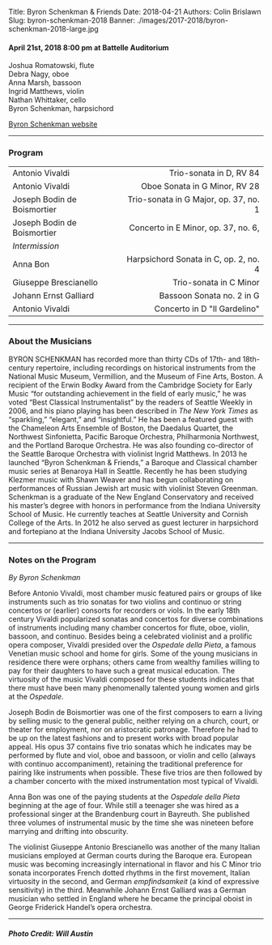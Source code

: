 Title: Byron Schenkman & Friends
Date: 2018-04-21
Authors: Colin Brislawn
Slug: byron-schenkman-2018
Banner: ./images/2017-2018/byron-schenkman-2018-large.jpg

#### April 21st, 2018 8:00 pm at Battelle Auditorium

Joshua Romatowski, flute <br>
Debra Nagy, oboe <br>
Anna Marsh, bassoon <br>
Ingrid Matthews, violin <br>
Nathan Whittaker, cello <br>
Byron Schenkman, harpsichord

[Byron Schenkman website](http://byronschenkman.com/series/)

---

### Program

|                              |                                       |
|------------------------------|--------------------------------------:|
| Antonio Vivaldi              | Trio-sonata in D, RV 84               |
| Antonio Vivaldi              | Oboe Sonata in G Minor, RV 28         |
| Joseph Bodin de Boismortier  | Trio-sonata in G Major, op. 37, no. 1 |
| Joseph Bodin de Boismortier  | Concerto in E Minor, op. 37, no. 6,   |
| *Intermission*                 |                                       |
| Anna Bon                     | Harpsichord Sonata in C, op. 2, no. 4 |
| Giuseppe Brescianello        | Trio-sonata in C Minor                |
| Johann Ernst Galliard        | Bassoon Sonata no. 2 in G             |
| Antonio Vivaldi              | Concerto in D "Il Gardelino"          |

---

### About the Musicians

BYRON SCHENKMAN has recorded more than thirty CDs of 17th- and 18th-century repertoire, including recordings on historical instruments from the National Music Museum, Vermillion, and the Museum of Fine Arts, Boston. A recipient of the Erwin Bodky Award from the Cambridge Society for Early Music “for outstanding achievement in the field of early music,” he was voted “Best Classical Instrumentalist” by the readers of Seattle Weekly in 2006, and his piano playing has been described in _The New York Times_ as “sparkling,” “elegant,” and “insightful.” He has been a featured guest with the Chameleon Arts Ensemble of Boston, the Daedalus Quartet, the Northwest Sinfonietta, Pacific Baroque Orchestra, Philharmonia Northwest, and the Portland Baroque Orchestra. He was also founding co-director of the Seattle Baroque Orchestra with violinist Ingrid Matthews. In 2013 he launched “Byron Schenkman & Friends,” a Baroque and Classical chamber music series at Benaroya Hall in Seattle. Recently he has been studying Klezmer music with Shawn Weaver and has begun collaborating on performances of Russian Jewish art music with violinist Steven Greenman. Schenkman is a graduate of the New England Conservatory and received his master’s degree with honors in performance from the Indiana University School of Music. He currently teaches at Seattle University and Cornish College of the Arts. In 2012 he also served as guest lecturer in harpsichord and fortepiano at the Indiana University Jacobs School of Music.

---

### Notes on the Program

*By Byron Schenkman*

Before Antonio Vivaldi, most chamber music featured pairs or groups of
like instruments such as trio sonatas for two violins and continuo or string
concertos or (earlier) consorts for recorders or viols. In the early 18th
century Vivaldi popularized sonatas and concertos for diverse
combinations of instruments including many chamber concertos for flute,
oboe, violin, bassoon, and continuo. Besides being a celebrated violinist
and a prolific opera composer, Vivaldi presided over the *Ospedale della
Pieta*, a famous Venetian music school and home for girls. Some of the
young musicians in residence there were orphans; others came from
wealthy families willing to pay for their daughters to have such a great
musical education. The virtuosity of the music Vivaldi composed for these
students indicates that there must have been many phenomenally talented
young women and girls at the *Ospedale*.

Joseph Bodin de Boismortier was one of the first composers to earn a
living by selling music to the general public, neither relying on a church,
court, or theater for employment, nor on aristocratic patronage. Therefore
he had to be up on the latest fashions and to present works with broad
popular appeal. His opus 37 contains five trio sonatas which
he indicates may be performed by flute and viol, oboe and bassoon, or
violin and cello (always with continuo accompaniment), retaining the
traditional preference for pairing like instruments when possible. These five
trios are then followed by a chamber concerto with the mixed
instrumentation most typical of Vivaldi.

Anna Bon was one of the paying students at the *Ospedale della Pieta*
beginning at the age of four. While still a teenager she was hired as a
professional singer at the Brandenburg court in Bayreuth. She published
three volumes of instrumental music by the time she was nineteen before
marrying and drifting into obscurity.

The violinist Giuseppe Antonio Brescianello was another of the many
Italian musicians employed at German courts during the Baroque era.
European music was becoming increasingly international in flavor and his
C Minor trio sonata incorporates French dotted rhythms in the first
movement, Italian virtuosity in the second, and German *empfindsamkeit* (a
kind of expressive sensitivity) in the third. Meanwhile Johann Ernst Galliard
was a German musician who settled in England where he became the
principal oboist in George Friderick Handel’s opera orchestra.

---

##### Photo Credit: Will Austin
